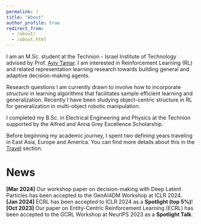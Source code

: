 ```yaml
---
permalink: /
title: "About"
author_profile: true
redirect_from: 
  - /about/
  - /about.html
---
```


I am an M.Sc. student at the Technion - Israel Institute of Technology advised by Prof. [Aviv Tamar](https://avivt.github.io/avivt/).
I am interested in Reinforcement Learning (RL) and related representation learning research towards building general and adaptive decision-making agents.

Research questions I am currently drawn to involve how to incorporate *structure* in learning algorithms that facilitates sample efficient learning and generalization.
Recently I have been studying object-centric structure in RL for generalization in multi-object robotic manipulation.

I completed my B.Sc. in Electrical Engineering and Physics at the Technion supported by the Alfred and Anna Grey Excellence Scholarship.

Before beginning my academic journey, I spent two defining years traveling in East Asia, Europe and America. You can find more details about this in the [Travel](https://danhrmti.github.io//travel/) section.

News
======
**[Mar 2024]** Our workshop paper on decision-making with Deep Latent Particles has been accepted to the GenAI4DM Workshop at ICLR 2024.\
**[Jan 2024]** ECRL has been accepted to ICLR 2024 as a **Spotlight (top 5%)**!\
**[Oct 2023]** Our paper on Entity-Centric Reinforcement Learning (ECRL) has been accepted to the GCRL Workshop at NeurIPS 2023 as a **Spotlight Talk**.